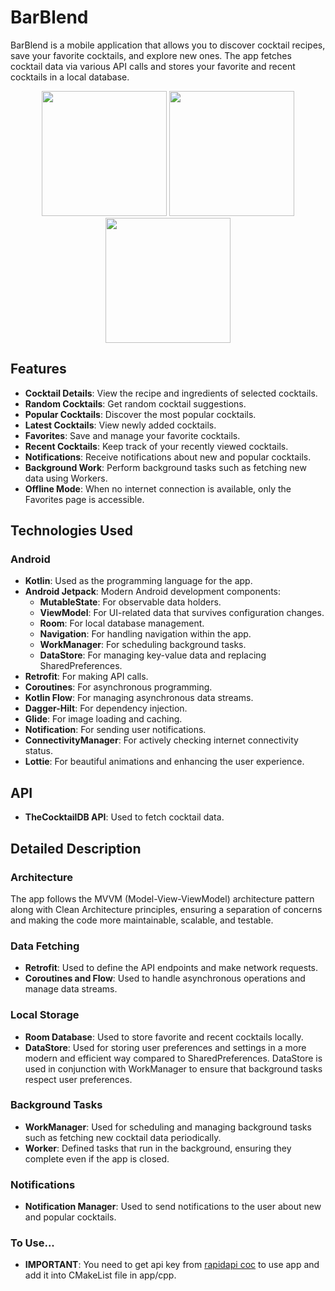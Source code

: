 # BarBlend

BarBlend is a mobile application that allows you to discover cocktail recipes, save your favorite cocktails, and explore new ones. The app fetches cocktail data via various API calls and stores your favorite and recent cocktails in a local database.


<p align="center">
  <img src="https://github.com/nsi-cyber/BarBlend/assets/73956606/db0a3791-cf3a-4f9d-b327-227c4ca98ea0" width="200" />
  <img src="https://github.com/nsi-cyber/BarBlend/assets/73956606/2955a531-97fd-4faf-b159-b8a288219646" width="200" />
  <img src="https://github.com/nsi-cyber/BarBlend/assets/73956606/0f81a8c1-e9a3-420f-bfa2-7be30e2feea4" width="200" />
</p>

## Features

- **Cocktail Details**: View the recipe and ingredients of selected cocktails.
- **Random Cocktails**: Get random cocktail suggestions.
- **Popular Cocktails**: Discover the most popular cocktails.
- **Latest Cocktails**: View newly added cocktails.
- **Favorites**: Save and manage your favorite cocktails.
- **Recent Cocktails**: Keep track of your recently viewed cocktails.
- **Notifications**: Receive notifications about new and popular cocktails.
- **Background Work**: Perform background tasks such as fetching new data using Workers.
- **Offline Mode**: When no internet connection is available, only the Favorites page is accessible.

## Technologies Used

### Android

- **Kotlin**: Used as the programming language for the app.
- **Android Jetpack**: Modern Android development components:
  - **MutableState**: For observable data holders.
  - **ViewModel**: For UI-related data that survives configuration changes.
  - **Room**: For local database management.
  - **Navigation**: For handling navigation within the app.
  - **WorkManager**: For scheduling background tasks.
  - **DataStore**: For managing key-value data and replacing SharedPreferences.
- **Retrofit**: For making API calls.
- **Coroutines**: For asynchronous programming.
- **Kotlin Flow**: For managing asynchronous data streams.
- **Dagger-Hilt**: For dependency injection.
- **Glide**: For image loading and caching.
- **Notification**: For sending user notifications.
- **ConnectivityManager**: For actively checking internet connectivity status.
- **Lottie**: For beautiful animations and enhancing the user experience.

## API

- **TheCocktailDB API**: Used to fetch cocktail data.

## Detailed Description

### Architecture

The app follows the MVVM (Model-View-ViewModel) architecture pattern along with Clean Architecture principles, ensuring a separation of concerns and making the code more maintainable, scalable, and testable.

### Data Fetching

- **Retrofit**: Used to define the API endpoints and make network requests.
- **Coroutines and Flow**: Used to handle asynchronous operations and manage data streams.

### Local Storage

- **Room Database**: Used to store favorite and recent cocktails locally.
- **DataStore**: Used for storing user preferences and settings in a more modern and efficient way compared to SharedPreferences. DataStore is used in conjunction with WorkManager to ensure that background tasks respect user preferences.

### Background Tasks

- **WorkManager**: Used for scheduling and managing background tasks such as fetching new cocktail data periodically.
- **Worker**: Defined tasks that run in the background, ensuring they complete even if the app is closed.

### Notifications

- **Notification Manager**: Used to send notifications to the user about new and popular cocktails.


### To Use...

- **IMPORTANT**: You need to get api key from [rapidapi coc](https://rapidapi.com/thecocktaildb/api/the-cocktail-db/) to use app and add it into CMakeList file in app/cpp.

